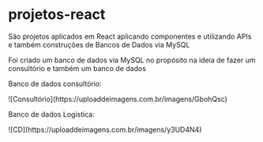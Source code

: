 # projetos-react

São projetos aplicados em React aplicando componentes e utilizando APIs e também construções de Bancos de Dados via MySQL

Foi criado um banco de dados via MySQL no propósito na ideia de fazer um consultório e também um banco de dados 

Banco de dados consultório:

<div>
![Consultório](https://uploaddeimagens.com.br/imagens/GbohQsc)
</div>

Banco de dados Logistica:

<div>
![CD](https://uploaddeimagens.com.br/imagens/y3UD4N4)
</div>